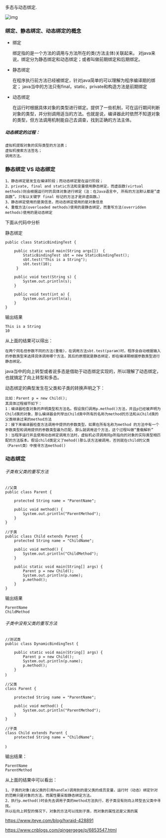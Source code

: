 多态与动态绑定.





![img](https://www.ibm.com/developerworks/cn/java/j-lo-polymorph/image011.jpg)





### 绑定、静态绑定、动态绑定的概念

- 绑定

  绑定指的是一个方法的调用与方法所在的类(方法主体)关联起来。
   对java来说，绑定分为静态绑定和动态绑定；或者叫做前期绑定和后期绑定。

- 静态绑定

  在程序执行前方法已经被绑定，针对java简单的可以理解为程序编译期的绑定；
   java当中的方法只有final，static，private和构造方法是前期绑定

- 动态绑定

  在运行时根据具体对象的类型进行绑定。提供了一些机制，可在运行期间判断对象的类型，并分别调用适当的方法。也就是说，编译器此时依然不知道对象的类型，但方法调用机制能自己去调查，找到正确的方法主体。

##### 动态绑定的过程：

```
虚拟机提取对象的实际类型的方法表；
虚拟机搜索方法签名；
调用方法。
```

### 静态绑定 VS 动态绑定

```
1、静态绑定是发生在编译阶段；而动态绑定是在运行阶段；
2、private, final and static方法和变量使用静态绑定，而虚函数(virtual methods)则会根据运行时的具体对象进行绑定（注：在Java语言中, 所有的方法默认都是”虚函数”。只有以关键字 final 标记的方法才是非虚函数。）
3、静态绑定使用的是类信息，而动态绑定使用的是对象信息
4、重载方法(overloaded methods)使用的是静态绑定，而重写方法(overridden methods)使用的是动态绑定
```

下面从代码中分析

静态绑定

```
public class StaticBindingTest {

    public static void main(String args[])  {
        StaticBindingTest sbt = new StaticBindingTest();
        sbt.test("This is a String");
        sbt.test(10);
     }

    public void test(String s) {
        System.out.println(s);
    }

    public void test(int a) {
        System.out.println(a);
    }
}
```

输出结果

```
This is a String
10
```

从上面的结果可以得出：

```
在两个同名但参数不同的方法(重载)，在调用方法sbt.test(param)时，程序会自动根据输入的参数类型来选择具体调用哪个方法，其后的原理就是静态绑定，即在编译期根据参数类型进行静态绑定。
```

java当中的向上转型或者说多态是借助于动态绑定实现的，所以理解了动态绑定，也就搞定了向上转型和多态。

动态绑定的典型发生在父类和子类的转换声明之下：

```
比如：Parent p = new Child();
其具体过程细节如下：
1：编译器检查对象的声明类型和方法名。假设我们调用p.method()方法，并且p已经被声明为Child类的对象，那么编译器会列举出Child类中所有的名称为method的方法和从Child类的父类继承过来的method方法
2：接下来编译器检查方法调用中提供的参数类型。如果在所有名称为method 的方法中有一个参数类型和调用提供的参数类型最为匹配，那么就调用这个方法，这个过程叫做“重载解析” 
3：当程序运行并且使用动态绑定调用方法时，虚拟机必须调用同p所指向的对象的实际类型相匹配的方法版本。假设child类定义了mehod()那么该方法被调用，否则就在child的父类（Parent类）中搜寻方法method()
```

### 动态绑定

###### 子类有父类的重写方法

```
//父类
public class Parent {

    protected String name = "ParentName";

    public void method() {
        System.out.println("ParentMethod");
    }
}

//子类
public class Child extends Parent {
    protected String name = "ChildName";

    public void method() {
        System.out.println("ChildMethod");
    }

    public static void main(String[] args) {
        Parent p = new Child();
        System.out.println(p.name);
        p.method();
    }
}
```

输出结果

```
ParentName
ChildMethod
```

###### 子类中没有父类的重写方法

```
//测试类
public class DynamicBindingTest {

    public static void main(String[] args) {
        Parent p = new Child();
        System.out.println(p.name);
        p.method();
    }
｝

//父类
class Parent {

    protected String name = "ParentName";
    
    public void method() {
        System.out.println("ParentMethod");
    }
}

//子类
class Child extends Parent {
    protected String name = "ChildName";
    
｝    
```

输出结果：

```
ParentName
ParentMethod
```

从上面的结果中可以看出：

```
1、子类的对象(由父类的引用handle)调用到的是父类的成员变量，运行时（动态）绑定针对的范畴只是对象的方法，而属性要采取静态绑定方法。
2、执行p.method()时会先去调用子类的method方法执行，若子类没有则向上转型去父类中寻找。
所以在向上转型的情况下，对象的方法可以找到子类，而对象的属性还是父类的属
```

https://www.iteye.com/blog/hxraid-428891

https://www.cnblogs.com/qingergege/p/6853547.html